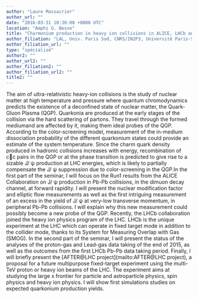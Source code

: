 ```yaml
---
author: "Laure Massacrier"
author_url: ""
date: "2016-03-31 10:30:00 +0000 UTC"
location: "Amphi G. Besse"
title: "Charmonium production in heavy ion collisions in ALICE, LHCb and prospects for the AFTER@LHC project"
author_filiation: "LAL, Univ. Paris Sud, CNRS/IN2P3, Université Paris-Saclay, Orsay, France"
author_filiation_url: ""
type: "spécialisé"
author2: ""
author_url2: ""
author_filiation2: ""
author_filiation_url2: ""
title2: ""
---
```

The aim of ultra-relativistic heavy-ion collisions is the study of nuclear matter at high temperature and pressure where quantum chromodynamics predicts the existence of a deconfined state of nuclear matter, the Quark-Gluon Plasma (QGP). Quarkonia are produced at the early stages of the collision via the hard scattering of partons. They travel through the formed mediumand are affected by it, making them ideal probes of the QGP. According to the color-screening model, measurement of the in-medium dissociation probability of the different quarkonium states could provide an estimate of the system temperature. Since the charm quark density produced in hadronic collisions increases with energy, recombination of cc pairs in the QGP or at the phase transition is predicted to give rise to a sizable J/
ψ
production at LHC energies, which is likely to partially compensate the J/
ψ
suppression due to color-screening in the QGP.In the first part of the seminar, I will focus on the Run1 results from the ALICE Collaboration on J/
ψ
production in Pb-Pb collisions, in the dimuon decay channel, at forward rapidity. I will present the nuclear modification factor and elliptic flow measurements as well as the first intriguing measurement of an excess in the yield of J/
ψ
at very-low transverse momentum, in peripheral Pb-Pb collisions. I will explain why this new measurement could possibly become a new probe of the QGP. Recently, the LHCb collaboration joined the heavy ion physics program of the LHC. LHCb is the unique experiment at the LHC which can operate in fixed target mode in addition to the collider mode, thanks to its System for Measuring Overlap with Gas (SMOG). In the second part of the seminar, I will present the status of the analyses of the proton-gas and Lead-gas data taking of the end of 2015, as well as the outcomes from the first LHCb Pb-Pb data taking period. Finally, I will briefly present the [AFTER@LHC project](mailto:AFTER@LHC project), a proposal for a future multipurpose fixed-target experiment using the multi-TeV proton or heavy ion beams of the LHC. The experiment aims at studying the large x frontier for particle and astroparticle physics, spin physics and heavy ion physics. I will show first simulations studies on expected quarkonium production yields.
